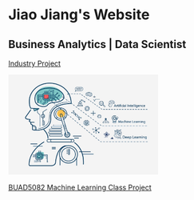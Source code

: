 # Jiao Jiang's Website
## Business Analytics | Data Scientist

[Industry Project](/code/index.md)


 
 
 <img src="/assets/img/github1.jpg" width="300" height="200" class="img-responsive" alt=""> 
 
 [BUAD5082 Machine Learning Class Project](/class_project/index.md)
